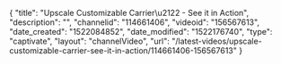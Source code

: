 {
    "title": "Upscale Customizable Carrier\u2122  - See it in Action",
    "description": "",
    "channelid": "114661406",
    "videoid": "156567613",
    "date_created": "1522084852",
    "date_modified": "1522176740",
    "type": "captivate",
    "layout": "channelVideo",
    "url": "\/latest-videos\/upscale-customizable-carrier-see-it-in-action\/114661406-156567613"
}